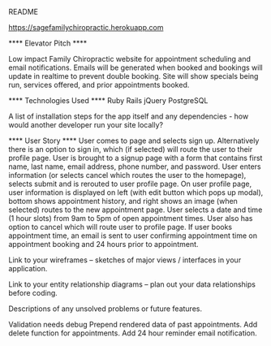 README

https://sagefamilychiropractic.herokuapp.com

**** Elevator Pitch ****

Low impact Family Chiropractic website for appointment scheduling and email notifications. Emails will be generated when booked and bookings will update in realtime to prevent double booking. Site will show specials being run, services offered, and prior appointments booked.


**** Technologies Used ****
Ruby
Rails
jQuery
PostgreSQL


A list of installation steps for the app itself and any dependencies - how would another developer run your site locally?


**** User Story ****
User comes to page and selects sign up. Alternatively there is an option to sign in, which (if selected) will route the user to their profile page. User is brought to a signup page with a form that contains first name, last name, email address, phone number, and password. User enters information (or selects cancel which routes the user to the homepage), selects submit and is rerouted to user profile page. On user profile page, user information is displayed on left (with edit button which pops up modal), bottom shows appointment history, and right shows an image (when selected) routes to the new appointment page. User selects a date and time (1 hour slots) from 9am to 5pm of open appointment times. User also has option to cancel which will route user to profile page. If user books appointment time, an email is sent to user confirming appointment time on appointment booking and 24 hours prior to appointment.

Link to your wireframes – sketches of major views / interfaces in your application.

Link to your entity relationship diagrams – plan out your data relationships before coding.



Descriptions of any unsolved problems or future features.

Validation needs debug
Prepend rendered data of past appointments.
Add delete function for appointments.
Add 24 hour reminder email notification.
